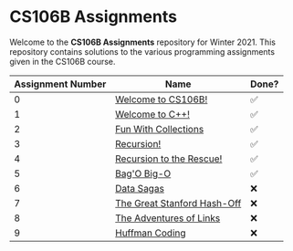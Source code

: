 # CS106B Assignments

Welcome to the **CS106B Assignments** repository for Winter 2021. This repository contains solutions to the various programming assignments given in the CS106B course.

| Assignment Number | Name                            | Done? |
|-------------------|---------------------------------|-------|
| 0                 | [Welcome to CS106B!](Assignment%200/)              | ✅    |
| 1                 | [Welcome to C++!](Assignment%201/)                 | ✅    |
| 2                 | [Fun With Collections](Assignment%202/)            | ✅    |
| 3                 | [Recursion!](Assignment%203/)                      | ✅    |
| 4                 | [Recursion to the Rescue!](Assignment%204/)        | ✅    |
| 5                 | [Bag'O Big-O](Assignment%205/)                     | ✅    |
| 6                 | [Data Sagas](Assignment%206/)                      | ❌    |
| 7                 | [The Great Stanford Hash-Off](Assignment%207/)     | ❌    |
| 8                 | [The Adventures of Links](Assignment%208/)         | ❌    |
| 9                 | [Huffman Coding](Assignment%209/)                  | ❌    |
